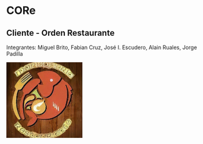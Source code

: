 # CORe
## Cliente - Orden Restaurante

Integrantes: Miguel Brito, Fabian Cruz, José I. Escudero, Alain Ruales, Jorge Padilla

<img src="src/assets/icons/icon.png" alt="drawing" width="200"/>